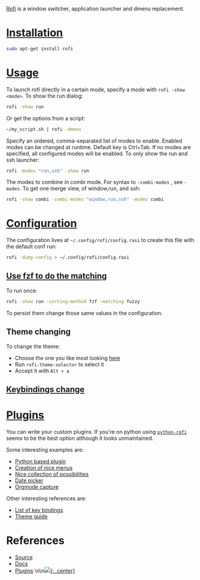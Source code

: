 [Rofi](https://github.com/davatorium/rofi?tab=readme-ov-file) is a window switcher, application launcher and dmenu replacement.

# [Installation](https://github.com/davatorium/rofi/blob/next/INSTALL.md)

```bash
sudo apt-get install rofi
```

# [Usage](https://github.com/davatorium/rofi?tab=readme-ov-file#usage)
To launch rofi directly in a certain mode, specify a mode with `rofi -show <mode>`. To show the run dialog:

```bash
rofi -show run
```

Or get the options from a script:

```bash
~/my_script.sh | rofi -dmenu
```

Specify an ordered, comma-separated list of modes to enable. Enabled modes can be changed at runtime. Default key is Ctrl+Tab. If no modes are specified, all configured modes will be enabled. To only show the run and ssh launcher:

```bash
rofi -modes "run,ssh" -show run
```

The modes to combine in combi mode. For syntax to `-combi-modes` , see `-modes`. To get one merge view, of window,run, and ssh:

```bash
rofi -show combi -combi-modes "window,run,ssh" -modes combi
```

# [Configuration](https://github.com/davatorium/rofi/blob/next/CONFIG.md)

The configuration lives at `~/.config/rofi/config.rasi` to create this file with the default conf run:

```bash
rofi -dump-config > ~/.config/rofi/config.rasi
```

## [Use fzf to do the matching]()

To run once:

```bash
rofi -show run -sorting-method fzf -matching fuzzy
```

To persist them change those same values in the configuration.
## Theme changing
To change the theme:
- Choose the one you like most looking [here](https://davatorium.github.io/rofi/themes/themes/)
- Run `rofi-theme-selector` to select it
- Accept it with `Alt + a`

## [Keybindings change](https://davatorium.github.io/rofi/current/rofi-keys.5/)

# [Plugins](https://github.com/davatorium/rofi/wiki/User-scripts)
You can write your custom plugins. If you're on python using [`python-rofi`](https://github.com/bcbnz/python-rofi) seems to be the best option although it looks unmaintained.

Some interesting examples are:

- [Python based plugin](https://framagit.org/Daguhh/naivecalendar/-/tree/master?ref_type=heads)
- [Creation of nice menus](https://gitlab.com/vahnrr/rofi-menus/-/tree/master?ref_type=heads)
- [Nice collection of possibilities](https://github.com/adi1090x/rofi/tree/master)
- [Date picker](https://github.com/DMBuce/i3b/blob/master/bin/pickdate)
- [Orgmode capture](https://github.com/wakatara/rofi-org-todo/blob/master/rofi-org-todo.py)

Other interesting references are:

- [List of key bindings](https://davatorium.github.io/rofi/current/rofi-keys.5/)
- [Theme guide](https://davatorium.github.io/rofi/current/rofi-theme.5/#examples)
# References
- [Source](https://github.com/davatorium/rofi?tab=readme-ov-file)
- [Docs](https://davatorium.github.io/rofi/)
- [Plugins](https://github.com/davatorium/rofi/wiki/User-scripts)
\n\n[![](not-by-ai.svg){: .center}](https://notbyai.fyi)
